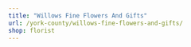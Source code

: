 ```yaml
---
title: "Willows Fine Flowers And Gifts"
url: /york-county/willows-fine-flowers-and-gifts/
shop: florist
---
```


